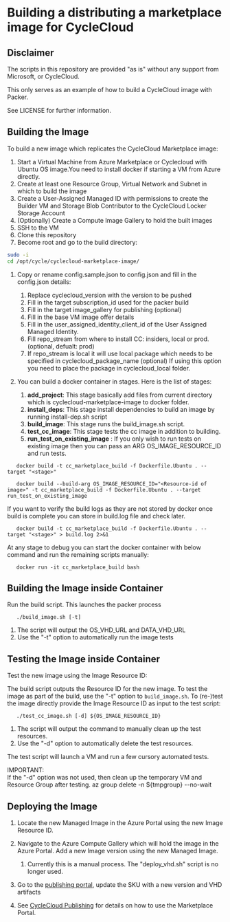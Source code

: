 # Building a distributing a marketplace image for CycleCloud

## Disclaimer

The scripts in this repository are provided "as is" without any support from Microsoft, or CycleCloud.

This only serves as an example of how to build a CycleCloud image with Packer.

See LICENSE for further information.

## Building the Image

To build a new image which replicates the CycleCloud Marketplace image:
1. Start a Virtual Machine from Azure Marketplace or Cyclecloud with Ubuntu OS image.You need to install docker if starting a VM from Azure directly. 
2. Create at least one Resource Group, Virtual Network and Subnet in which to build the image
3. Create a User-Assigned Managed ID with permissions to create the Builder VM and Storage Blob Contributor to the CycleCloud Locker Storage Account
4. (Optionally) Create a Compute Image Gallery to hold the built images
5. SSH to the VM
6. Clone this repository
7.  Become root and go to the build directory:
``` bash
sudo -i
cd /opt/cycle/cyclecloud-marketplace-image/
```
1. Copy or rename config.sample.json to config.json and fill in the config.json details:
   1. Replace cyclecloud_version with the version to be pushed
   2. Fill in the target subscription_id used for the packer build
   3. Fill in the target image_gallery for publishing (optional)
   4. Fill in the base VM image offer details
   5. Fill in the user_assigned_identity_client_id of the User Assigned Managed Identity.
   6. Fill repo_stream from where to install CC: insiders, local or prod. (optional, defualt: prod)
   7. If repo_stream is local it will use local package which needs to be specified in 
      cyclecloud_package_name (optional) If using this option you need to place the package in cyclecloud_local folder. 

2. You can build a docker container in stages. Here is the list of stages:
   1. **add_project**: This stage basically add files from current directory which is cyclecloud-marketplace-image to docker folder.
   2. **install_deps**: This stage install dependencies to build an image by running install-dep.sh script
   3. **build_image**: This stage runs the build_image.sh script. 
   4. **test_cc_image**: This stage tests the cc image in addition to building.
   5. **run_test_on_existing_image** : If you only wish to run tests on existing image then you can pass an ARG OS_IMAGE_RESOURCE_ID and run tests.  
   
```
   docker build -t cc_marketplace_build -f Dockerfile.Ubuntu . --target "<stage>"

   docker build --build-arg OS_IMAGE_RESOURCE_ID="<Resource-id of image>" -t cc_marketplace_build -f Dockerfile.Ubuntu . --target run_test_on_existing_image
```
   If you want to verify the build logs as they are not stored by docker once build is complete you can store in build.log file and check later. 
```
   docker build -t cc_marketplace_build -f Dockerfile.Ubuntu . --target "<stage>" > build.log 2>&1
```  
   At any stage to debug you can start the docker container with below command and run the remaining scripts manually:
```
   docker run -it cc_marketplace_build bash
```
## Building the Image inside Container

Run the build script. This launches the packer process
 ``` 
    ./build_image.sh [-t]
 ```
 1. The script will output the OS_VHD_URL and DATA_VHD_URL
 2. Use the "-t" option to automatically run the image tests

## Testing the Image inside Container

Test the new image using the Image Resource ID:

The build script outputs the Resource ID for the new image. 
To test the image as part of the build, use the "-t" option to `build_image.sh`.
To (re-)test the image directly provide the Image Resource ID as input to the test script:
 ``` 
    ./test_cc_image.sh [-d] ${OS_IMAGE_RESOURCE_ID}
 ```
 1. The script will output the command to manually clean up the test resources.
 2. Use the "-d" option to automatically delete the test resources.

The test script will launch a VM and run a few cursory automated tests.

IMPORTANT:  
If the "-d" option was not used, then clean up the temporary VM and Resource Group after testing.
az group delete -n ${tmpgroup} --no-wait

## Deploying the Image

1. Locate the new Managed Image in the Azure Portal using the new Image Resource ID.

2. Navigate to the Azure Compute Gallery which will hold the image in the Azure Portal.  Add a new Image version using the new Managed Image.
   1. Currently this is a manual process.   The "deploy_vhd.sh" script is no longer used.

3. Go to the [publishing portal](https://partner.microsoft.com/en-us/dashboard/commercial-marketplace/overview), update the SKU with a new version and VHD artifacts

4. See [CycleCloud Publishing](https://microsoft.sharepoint.com/:w:/t/CycleEngineeringTeam/EYORK6cI7ExGrFHGXIrOHrAB5WNvPRaOkq0VBiM0bD4-WA?e=pMBt6l) for
details on how to use the Marketplace Portal.
